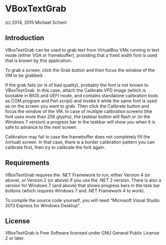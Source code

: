 VBoxTextGrab
============

(c) 2014, 2015 Michael Schierl


Introduction
------------

VBoxTextGrab can be used to grab text from VirtualBox VMs running in text mode
(either VGA or framebuffer), providing that a fixed width font is used that is
known by this application.

To grab a screen, click the Grab button and then focus the window of the VM to
be grabbed.

If the grab fails (or is of bad quality), probably the font is not known to
VBoxTextGrab. In this case, attach the Calibrate.VFD image (which is bootable
in BIOS and UEFI mode, and contains standalone calibration tools as COM program
and Perl script) and invoke it while the same font is used as on the screen you
want to grab. Then click the Calibrate button and focus the window of the VM.
In case of multiple calibration screens (the font uses more than 256 glyphs),
the taskbar button will flash or (in the Windows 7 version) a progress bar in
the taskbar will show you when it is safe to advance to the next screen.

Calibration may fail in case the framebuffer does not completely fill the
(virtual) screen. In that case, there is a border calibration pattern you can
calibrate first, then try to calibrate the font again.


Requirements
------------

VBoxTextGrab requires the .NET Framework to run, either Version 4 (or above),
or Version 2 (or above) if you use the .NET 2 version. There is also a version
for Windows 7 (and above) that shows progress bars in the task bar buttons
(which requires Windows 7 and .NET Framework 4 to work).

To compile the source code yourself, you will need "Microsoft Visual Studio
2013 Express for Windows Desktop".


License
-------

VBoxTextGrab is Free Software licensed under GNU General Public License
2 or later.
